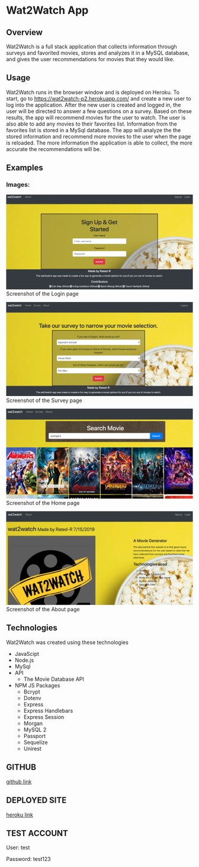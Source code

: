 # Wat2Watch App
## Overview
Wat2Watch is a full stack application that collects information through surveys and favorited movies, stores and analyzes it in a MySQL database, and gives the user recommendations for movies that they would like.

## Usage
Wat2Watch runs in the browser window and is deployed on Heroku. To start, go to https://wat2watch-p2.herokuapp.com/ and create a new user to log into the application. After the new user is created and logged in, the user will be directed to answer a few questions on a survey. Based on these results, the app will recommend movies for the user to watch. The user is also able to add any movies to their favorites list. Information from the favorites list is stored in a MySql database. The app will analyze the the stored information and recommend more movies to the user when the page is reloaded. The more information the application is able to collect, the more accurate the recommendations will be. 

## Examples
### Images:
![alt text](./public/images/login_ss.png "login")
Screenshot of the Login page

![alt text](./public/images/survey_ss.png "survey")
Screenshot of the Survey page

![alt text](./public/images/wat2watch_ss.png "home")
Screenshot of the Home page

![alt text](./public/images/about_ss.png "about")
Screenshot of the About page



## Technologies
Wat2Watch was created using these technologies
* JavaScipt
* Node.js
* MySql
* API
    * The Movie Database API
* NPM JS Packages
    * Bcrypt
    * Dotenv
    * Express
    * Express Handlebars
    * Express Session
    * Morgan
    * MySQL 2
    * Passport
    * Sequelize
    * Unirest


## GITHUB
[github link](https://github.com/saronnhong/movie_gen)

## DEPLOYED SITE
[heroku link](https://wat2watch-p2.herokuapp.com/)

## TEST ACCOUNT
User: test

Password: test123